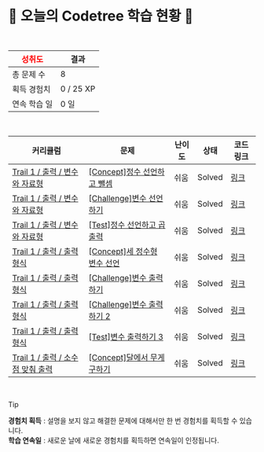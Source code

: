 # 🌲 오늘의 Codetree 학습 현황 🌲

<br />

| <span style="color:red;display:block;text-align:center;"> **성취도**</span> | 결과 |
|---|---|
| 총 문제 수 | 8 |
| 획득 경험치 | 0 / 25 XP |
| 연속 학습 일 | 0 일 |

<br />

|커리큘럼|문제|난이도|상태|코드 링크|
|---|---|---|---|---|
|[Trail 1 / 출력 / 변수와 자료형](https://https://en.codetree.ai/trail-info/novice-low/)|[[Concept]정수 선언하고 뺄셈](https://https://en.codetree.ai/trails/complete/curated-cards/intro-define-numbers-and-substract/)|쉬움|Solved|[링크](https://github.com/7SongMinJi/codetree-TILs/blob/main/250111/%EC%A0%95%EC%88%98%20%EC%84%A0%EC%96%B8%ED%95%98%EA%B3%A0%20%EB%BA%84%EC%85%88/define-numbers-and-substract.cpp)|
|[Trail 1 / 출력 / 변수와 자료형](https://https://en.codetree.ai/trail-info/novice-low/)|[[Challenge]변수 선언하기](https://https://en.codetree.ai/trails/complete/curated-cards/challenge-declaring-variables/)|쉬움|Solved|[링크](https://github.com/7SongMinJi/codetree-TILs/blob/main/250111/%EB%B3%80%EC%88%98%20%EC%84%A0%EC%96%B8%ED%95%98%EA%B8%B0/declaring-variables.cpp)|
|[Trail 1 / 출력 / 변수와 자료형](https://https://en.codetree.ai/trail-info/novice-low/)|[[Test]정수 선언하고 곱 출력](https://https://en.codetree.ai/trails/complete/curated-cards/test-Declare-an-integer-and-print-the-multiplication/)|쉬움|Solved|[링크](https://github.com/7SongMinJi/codetree-TILs/blob/main/250111/%EC%A0%95%EC%88%98%20%EC%84%A0%EC%96%B8%ED%95%98%EA%B3%A0%20%EA%B3%B1%20%EC%B6%9C%EB%A0%A5/Declare-an-integer-and-print-the-multiplication.cpp)|
|[Trail 1 / 출력 / 출력 형식](https://https://en.codetree.ai/trail-info/novice-low/)|[[Concept]세 정수형 변수 선언](https://https://en.codetree.ai/trails/complete/curated-cards/intro-declaration-of-three-natural-numbers/)|쉬움|Solved|[링크](https://github.com/7SongMinJi/codetree-TILs/blob/main/250111/%EC%84%B8%20%EC%A0%95%EC%88%98%ED%98%95%20%EB%B3%80%EC%88%98%20%EC%84%A0%EC%96%B8/declaration-of-three-natural-numbers.cpp)|
|[Trail 1 / 출력 / 출력 형식](https://https://en.codetree.ai/trail-info/novice-low/)|[[Challenge]변수 출력하기](https://https://en.codetree.ai/trails/complete/curated-cards/challenge-outputing-variables/)|쉬움|Solved|[링크](https://github.com/7SongMinJi/codetree-TILs/blob/main/250111/%EB%B3%80%EC%88%98%20%EC%B6%9C%EB%A0%A5%ED%95%98%EA%B8%B0/outputing-variables.cpp)|
|[Trail 1 / 출력 / 출력 형식](https://https://en.codetree.ai/trail-info/novice-low/)|[[Challenge]변수 출력하기 2](https://https://en.codetree.ai/trails/complete/curated-cards/challenge-outputing-variables-2/)|쉬움|Solved|[링크](https://github.com/7SongMinJi/codetree-TILs/blob/main/250111/%EB%B3%80%EC%88%98%20%EC%B6%9C%EB%A0%A5%ED%95%98%EA%B8%B0%202/outputing-variables-2.cpp)|
|[Trail 1 / 출력 / 출력 형식](https://https://en.codetree.ai/trail-info/novice-low/)|[[Test]변수 출력하기 3](https://https://en.codetree.ai/trails/complete/curated-cards/test-outputing-variables-3/)|쉬움|Solved|[링크](https://github.com/7SongMinJi/codetree-TILs/blob/main/250111/%EB%B3%80%EC%88%98%20%EC%B6%9C%EB%A0%A5%ED%95%98%EA%B8%B0%203/outputing-variables-3.cpp)|
|[Trail 1 / 출력 / 소수점 맞춰 출력](https://https://en.codetree.ai/trail-info/novice-low/)|[[Concept]달에서 무게 구하기](https://https://en.codetree.ai/trails/complete/curated-cards/intro-weight-on-the-moon/)|쉬움|Solved|[링크](https://github.com/7SongMinJi/codetree-TILs/blob/main/250111/%EB%8B%AC%EC%97%90%EC%84%9C%20%EB%AC%B4%EA%B2%8C%20%EA%B5%AC%ED%95%98%EA%B8%B0/weight-on-the-moon.cpp)|


<br />

> [!TIP]
> **경험치 획득** : 설명을 보지 않고 해결한 문제에 대해서만 한 번 경험치를 획득할 수 있습니다.  
> **학습 연속일** : 새로운 날에 새로운 경험치를 획득하면 연속일이 인정됩니다.

